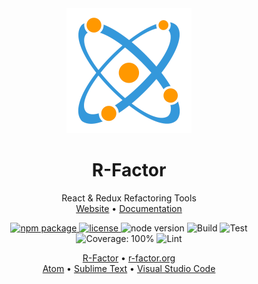 <div align="center">
  <a href="https://r-factor.org">
    <img src="https://raw.githubusercontent.com/limesquid/r-factor/master/logo.png" alt="R-Factor logo" />
  </a>

  <h1>R-Factor</h1>

  <p>
    React & Redux Refactoring Tools
    <br/>
    <a href="https://r-factor.org">Website</a> • <a href="https://r-factor.org/documentation">Documentation</a>
  </p>

  <p>
    <a href="https://www.npmjs.com/package/r-factor">
      <img src="https://img.shields.io/npm/v/r-factor.svg" alt="npm package" />
    </a>
    <a href="https://github.com/limesquid/r-factor/blob/master/LICENSE">
      <img src="https://img.shields.io/npm/l/r-factor" alt="license" />
    </a>
    <img src="https://img.shields.io/node/v/r-factor" alt="node version" />
    <img src="https://github.com/limesquid/r-factor/workflows/Build/badge.svg" alt="Build" />
    <img src="https://github.com/limesquid/r-factor/workflows/Test/badge.svg" alt="Test" />
    <img src="https://img.shields.io/badge/coverage-100%25-brightgreen.svg" alt="Coverage: 100%" />
    <img src="https://github.com/limesquid/r-factor/workflows/Lint/badge.svg" alt="Lint" />
  </p>

  <p>
    <a href="https://github.com/limesquid/r-factor">R-Factor</a> • <a href="https://github.com/limesquid/r-factor-website">r-factor.org</a>
    <br />
    <a href="https://github.com/limesquid/r-factor-atom">Atom</a> • <a href="https://github.com/limesquid/r-factor-sublime">Sublime Text</a> • <a href="https://github.com/limesquid/r-factor-vscode">Visual Studio Code</a>
  </p>
</div>
